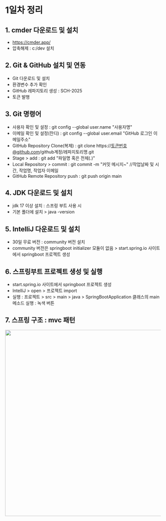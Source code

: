 # 1일차 정리

## 1. cmder 다운로드 및 설치
- https://cmder.app/
- 압축해제 : c:/dev 설치

## 2. Git & GitHub 설치 및 연동
- Git 다운로드 및 설치
- 환경변수 추가 확인
- GitHub 레파지토리 생성 : SCH-2025
- 토큰 발행 

## 3. Git 명령어
- 사용자 확인 및 설정 : git config --global user.name "사용자명"
- 이메일 확인 및 설정(잔디) : git config --global user.email "GitHub 로그인 이메일주소"
- GitHub Repository Clone(복제) : git clone https://토큰번호@github.com/github계정/레파지토리명.git
- Stage > add : git add "파일명 혹은 전체(.)"
- Local Repository > commit : git commit -m "커밋 메시지~" //작업날짜 및 시간, 작업명, 작업자 이메일
- GitHub Remote Repository push : git push origin main

## 4. JDK 다운로드 및 설치
- jdk 17 이상 설치 : 스프링 부트 사용 시
- 기본 폴더에 설치 > java -version

## 5. IntelliJ 다운로드 및 설치
- 30일 무료 버전 : community 버전 설치
- community 버전은 springboot initializer 모듈이 없음 > start.spring.io 사이트에서 springboot 프로젝트 생성

## 6. 스프링부트 프로젝트 생성 및 실행
- start.spring.io 사이트에서 springboot 프로젝트 생성
- IntelliJ > open > 프로젝트 import
- 실행 : 프로젝트 > src > main > java > SpringBootApplication 클래스의 main 메소드 실행 : 녹색 버튼

## 7. 스프링 구조 : mvc 패턴
<img src="images/mvc.png" width="600">
